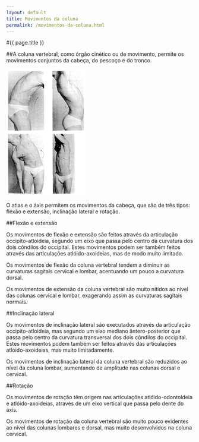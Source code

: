 ```yaml
---
layout: default
title: Movimentos da coluna
permalink: /movimentos-da-coluna.html
---
```


#{{ page.title }}

##A coluna vertebral, como órgão cinético ou de movimento, permite os movimentos conjuntos da cabeça, do pescoço e do tronco.

![Movimentos da coluna](assets/coluna-movimentos.gif)

O atlas e o áxis permitem os movimentos da cabeça, que são de três tipos: flexão e extensão, inclinação lateral e rotação.

##Flexão e extensão

Os movimentos de flexão e extensão são feitos através da articulação occipito-atloideia, segundo um eixo que passa pelo centro da curvatura dos dois côndilos do occipital. Estes movimentos podem ser também feitos através das articulações atlóido-axoideias, mas de modo muito limitado.

Os movimentos de flexão da coluna vertebral tendem a diminuir as curvaturas sagitais cervical e lombar, acentuando um pouco a curvatura dorsal.

Os movimentos de extensão da coluna vertebral são muito nítidos ao nível das colunas cervical e lombar, exagerando assim as curvaturas sagitais normais.

##Inclinação lateral

Os movimentos de inclinação lateral são executados através da articulação occipito-atloideia, mas segundo um eixo mediano ântero-posterior que passa pelo centro da curvatura transversal dos dois côndilos do occipital. Estes movimentos podem também ser feitos através das articulações atlóido-axoideias, mas muito limitadamente.

Os movimentos de inclinação lateral da coluna vertebral são reduzidos ao nível da coluna lombar, aumentando de amplitude nas colunas dorsal e cervical.

##Rotação

Os movimentos de rotação têm origem nas articulações atlóido-odontoideia e atlóido-axoideias, através de um eixo vertical que passa pelo dente do áxis.

Os movimentos de rotação da coluna vertebral são muito pouco evidentes ao nível das colunas lombares e dorsal, mas muito desenvolvidos na coluna cervical.
